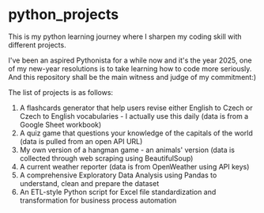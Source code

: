 # python_projects
This is my python learning journey where I sharpen my coding skill with different projects. 

I've been an aspired Pythonista for a while now and it's the year 2025, one of my new-year resolutions is to take learning how to code more seriously. And this repository shall be the main witness and judge of my commitment:)

The list of projects is as follows:
  1. A flashcards generator that help users revise either English to Czech or Czech to English vocabularies - I actually use this daily (data is from a Google Sheet workbook)
  2. A quiz game that questions your knowledge of the capitals of the world (data is pulled from an open API URL)
  3. My own version of a hangman game - an animals' version (data is collected through web scraping using BeautifulSoup)
  4. A current weather reporter (data is from OpenWeather using API keys)
  5. A comprehensive Exploratory Data Analysis using Pandas to understand, clean and prepare the dataset
  6. An ETL-style Python script for Excel file standardization and transformation for business process automation
